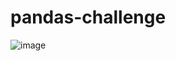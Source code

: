 # pandas-challenge

![image](https://user-images.githubusercontent.com/79013025/113492488-dab07480-9494-11eb-8a89-640f20ddc583.png)
